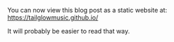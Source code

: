 You can now view this blog post as a static website at:
https://tailglowmusic.github.io/

It will probably be easier to read that way.
